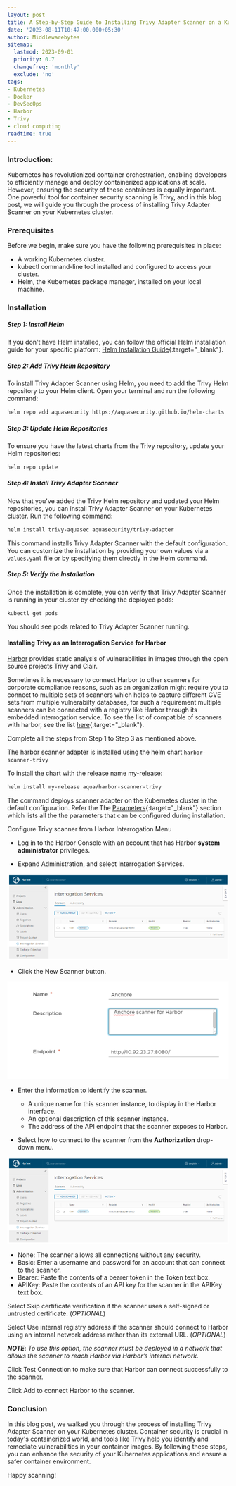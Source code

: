 ```yaml
---
layout: post
title: A Step-by-Step Guide to Installing Trivy Adapter Scanner on a Kubernetes Cluster
date: '2023-08-11T10:47:00.000+05:30'
author: Middlewarebytes
sitemap:
  lastmod: 2023-09-01
  priority: 0.7
  changefreq: 'monthly'
  exclude: 'no'
tags:
- Kubernetes
- Docker
- DevSecOps
- Harbor
- Trivy
- cloud computing
readtime: true
---
```



### Introduction:

Kubernetes has revolutionized container orchestration, enabling developers to efficiently manage and deploy containerized applications at scale. However, ensuring the security of these containers is equally important. One powerful tool for container security scanning is Trivy, and in this blog post, we will guide you through the process of installing Trivy Adapter Scanner on your Kubernetes cluster.

### Prerequisites

Before we begin, make sure you have the following prerequisites in place:

- A working Kubernetes cluster.
- kubectl command-line tool installed and configured to access your cluster.
- Helm, the Kubernetes package manager, installed on your local machine.

### Installation 

##### Step 1: Install Helm
If you don't have Helm installed, you can follow the official Helm installation guide for your specific platform: [Helm Installation Guide](https://helm.sh/docs/intro/install/){:target="_blank"}.

##### Step 2: Add Trivy Helm Repository
To install Trivy Adapter Scanner using Helm, you need to add the Trivy Helm repository to your Helm client. Open your terminal and run the following command:

```bash
helm repo add aquasecurity https://aquasecurity.github.io/helm-charts
```
##### Step 3: Update Helm Repositories
To ensure you have the latest charts from the Trivy repository, update your Helm repositories:

```bash
helm repo update
```
##### Step 4: Install Trivy Adapter Scanner
Now that you've added the Trivy Helm repository and updated your Helm repositories, you can install Trivy Adapter Scanner on your Kubernetes cluster. Run the following command:

```bash
helm install trivy-aquasec aquasecurity/trivy-adapter
```
This command installs Trivy Adapter Scanner with the default configuration. You can customize the installation by providing your own values via a ``values.yaml`` file or by specifying them directly in the Helm command.

##### Step 5: Verify the Installation
Once the installation is complete, you can verify that Trivy Adapter Scanner is running in your cluster by checking the deployed pods:

```bash
kubectl get pods
```
You should see pods related to Trivy Adapter Scanner running.

#### Installing Trivy as an Interrogation Service for Harbor


[Harbor](https://goharbor.io/docs/2.0.0/) provides static analysis of vulnerabilities in images through the open source projects Trivy and Clair.

Sometimes it is necessary to connect Harbor to other scanners for corporate compliance reasons, such as an organization might require you to connect to multiple sets of scanners which helps to capture different CVE sets from multiple vulnerabilty databases, for such a requirement multiple scanners can be connected with a registry like Harbor through its embedded interrogation service. To see the list of compatible of scanners with harbor, see the list [here](https://goharbor.io/docs/2.0.0/install-config/harbor-compatibility-list/#scanner-adapters){:target="_blank"}. 

Complete all the steps from Step 1 to Step 3 as mentioned above.

The harbor scanner adapter is installed using the helm chart ```harbor-scanner-trivy```

To install the chart with the release name my-release:

```bash
helm install my-release aqua/harbor-scanner-trivy
```
The command deploys scanner adapter on the Kubernetes cluster in the default configuration. Refer the The [Parameters](https://github.com/aquasecurity/harbor-scanner-trivy/tree/main/helm/harbor-scanner-trivy#parameters){:target="_blank"} section  which lists all the the parameters that can be configured during installation.

Configure Trivy scanner from Harbor Interrogation Menu

* Log in to the Harbor Console with an account that has Harbor **system administrator** privileges.

* Expand Administration, and select Interrogation Services.

![Harbor Interrogation Service](/img/postimages/harbor/interrogationsvc.png)

* Click the New Scanner button.

![Add scanner](/img/postimages/harbor/addexternalscanner.png)

* Enter the information to identify the scanner.

   * A unique name for this scanner instance, to display in the Harbor interface.
   * An optional description of this scanner instance.
   * The address of the API endpoint that the scanner exposes to Harbor.

* Select how to connect to the scanner from the **Authorization** drop-down menu.

![Select Authorization Method](/img/postimages/harbor/interrogationsvc.png)

- None: The scanner allows all connections without any security.
- Basic: Enter a username and password for an account that can connect to the scanner.
- Bearer: Paste the contents of a bearer token in the Token text box.
- APIKey: Paste the contents of an API key for the scanner in the APIKey text box.

Select Skip certificate verification if the scanner uses a self-signed or untrusted certificate. (*OPTIONAL*)

Select Use internal registry address if the scanner should connect to Harbor using an internal network address rather than its external URL. (*OPTIONAL*)

**_NOTE_**: *To use this option, the scanner must be deployed in a network that allows the scanner to reach Harbor via Harbor’s internal network.*

Click Test Connection to make sure that Harbor can connect successfully to the scanner.

Click Add to connect Harbor to the scanner.



### Conclusion

In this blog post, we walked you through the process of installing Trivy Adapter Scanner on your Kubernetes cluster. Container security is crucial in today's containerized world, and tools like Trivy help you identify and remediate vulnerabilities in your container images. By following these steps, you can enhance the security of your Kubernetes applications and ensure a safer container environment.

Happy scanning!